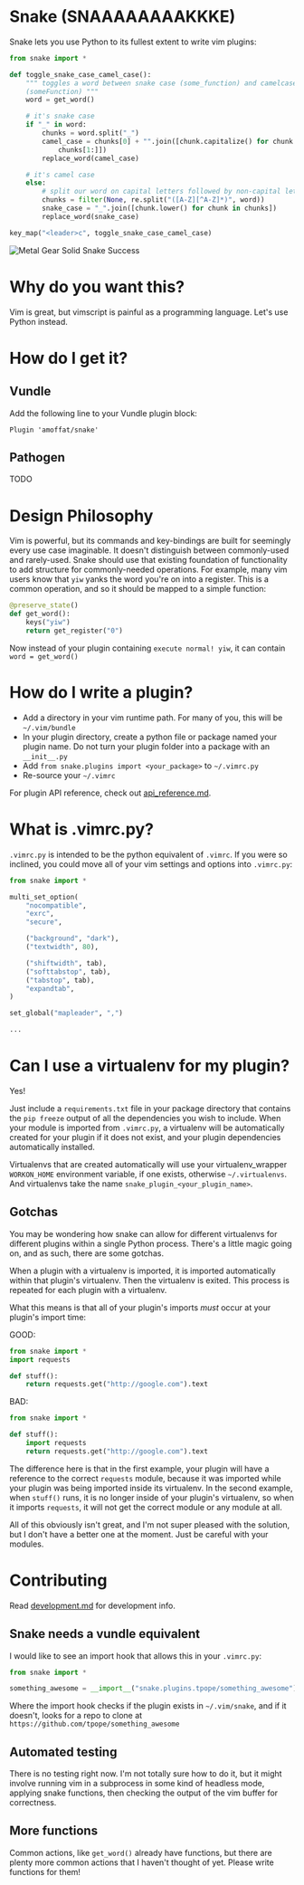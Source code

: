 Snake (SNAAAAAAAAKKKE)
======================

Snake lets you use Python to its fullest extent to write vim plugins:

```python
from snake import *

def toggle_snake_case_camel_case():
    """ toggles a word between snake case (some_function) and camelcase
    (someFunction) """
    word = get_word()

    # it's snake case
    if "_" in word:
        chunks = word.split("_")
        camel_case = chunks[0] + "".join([chunk.capitalize() for chunk in
            chunks[1:]])
        replace_word(camel_case)

    # it's camel case
    else:
        # split our word on capital letters followed by non-capital letters
        chunks = filter(None, re.split("([A-Z][^A-Z]*)", word))
        snake_case = "_".join([chunk.lower() for chunk in chunks])
        replace_word(snake_case)

key_map("<leader>c", toggle_snake_case_camel_case)
```

![Metal Gear Solid Snake Success](http://i.imgur.com/ZFr3vXG.gif)

Why do you want this?
=====================

Vim is great, but vimscript is painful as a programming language.  Let's use
Python instead.

How do I get it?
================

Vundle
------

Add the following line to your Vundle plugin block:

```
Plugin 'amoffat/snake'
```

Pathogen
--------

TODO


Design Philosophy
=================

Vim is powerful, but its commands and key-bindings are built for seemingly every
use case imaginable.  It doesn't distinguish between commonly-used and
rarely-used.  Snake should use that existing foundation of functionality to add
structure for commonly-needed operations.  For example, many vim users know that
`yiw` yanks the word you're on into a register.  This is a common operation, and
so it should be mapped to a simple function:

```python
@preserve_state()
def get_word():
    keys("yiw")
    return get_register("0")
```

Now instead of your plugin containing `execute normal! yiw`, it can contain
`word = get_word()`


How do I write a plugin?
========================

* Add a directory in your vim runtime path.  For many of you, this will be
  `~/.vim/bundle`
* In your plugin directory, create a python file or package named your plugin
  name.  Do not turn your plugin folder into a package with an `__init__.py`
* Add `from snake.plugins import <your_package>` to `~/.vimrc.py`
* Re-source your `~/.vimrc`

For plugin API reference, check out [api_reference.md](docs/api_reference.md).

What is .vimrc.py?
==================

`.vimrc.py` is intended to be the python equivalent of `.vimrc`.  If you were so
inclined, you could move all of your vim settings and options into `.vimrc.py`:

```python
from snake import *

multi_set_option(
    "nocompatible",
    "exrc",
    "secure",

    ("background", "dark"),
    ("textwidth", 80),

    ("shiftwidth", tab),
    ("softtabstop", tab),
    ("tabstop", tab),
    "expandtab",
)

set_global("mapleader", ",")

...
```

Can I use a virtualenv for my plugin?
=====================================

Yes!

Just include a `requirements.txt` file in your package directory that contains
the `pip freeze` output of all the dependencies you wish to include.  When your
module is imported from `.vimrc.py`, a virtualenv will be automatically created
for your plugin if it does not exist, and your plugin dependencies automatically
installed.

Virtualenvs that are created automatically will use your virtualenv\_wrapper
`WORKON_HOME` environment variable, if one exists, otherwise `~/.virtualenvs`.
And virtualenvs take the name `snake_plugin_<your_plugin_name>`.

Gotchas
-------

You may be wondering how snake can allow for different virtualenvs for different
plugins within a single Python process.  There's a little magic going on, and as
such, there are some gotchas.

When a plugin with a virtualenv is imported, it is imported automatically within
that plugin's virtualenv.  Then the virtualenv is exited.  This process is
repeated for each plugin with a virtualenv.

What this means is that all of your plugin's imports *must* occur at your
plugin's import time:

GOOD:
```python
from snake import *
import requests

def stuff():
    return requests.get("http://google.com").text
```

BAD:
```python
from snake import *

def stuff():
    import requests
    return requests.get("http://google.com").text
```

The difference here is that in the first example, your plugin will have a
reference to the correct `requests` module, because it was imported while your
plugin was being imported inside its virtualenv.  In the second example, when
`stuff()` runs, it is no longer inside of your plugin's virtualenv, so when it
imports `requests`, it will not get the correct module or any module at all.

All of this obviously isn't great, and I'm not super pleased with the solution,
but I don't have a better one at the moment.  Just be careful with your modules.

Contributing
============

Read [development.md](docs/development.md) for development info.

Snake needs a vundle equivalent
-------------------------------

I would like to see an import hook that allows this in your `.vimrc.py`:

```python
from snake import *

something_awesome = __import__("snake.plugins.tpope/something_awesome")
```

Where the import hook checks if the plugin exists in `~/.vim/snake`, and if it
doesn't, looks for a repo to clone at
`https://github.com/tpope/something_awesome`

Automated testing
-----------------

There is no testing right now.  I'm not totally sure how to do it, but it might
involve running vim in a subprocess in some kind of headless mode, applying
snake functions, then checking the output of the vim buffer for correctness.

More functions
--------------

Common actions, like `get_word()` already have functions, but there are plenty
more common actions that I haven't thought of yet.  Please write functions for
them!
